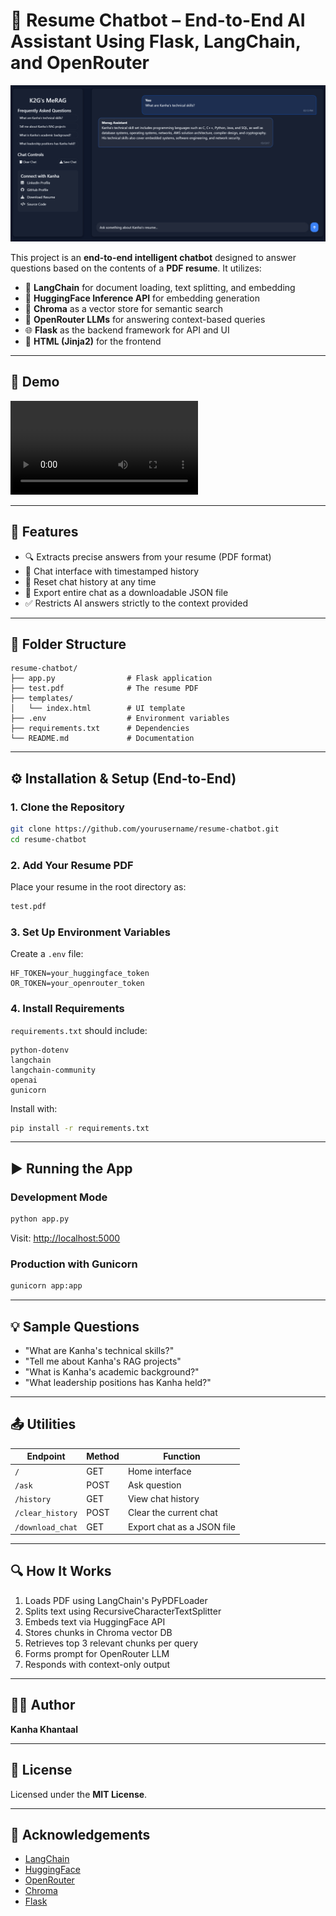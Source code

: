 # 🤖 Resume Chatbot – End-to-End AI Assistant Using Flask, LangChain, and OpenRouter



![Chatbot Screenshot](static/Demo/demo.png)

This project is an **end-to-end intelligent chatbot** designed to answer questions based on the contents of a **PDF resume**. It utilizes:

- 🧠 **LangChain** for document loading, text splitting, and embedding  
- 🤗 **HuggingFace Inference API** for embedding generation  
- 🧬 **Chroma** as a vector store for semantic search  
- 🤖 **OpenRouter LLMs** for answering context-based queries  
- 🌐 **Flask** as the backend framework for API and UI  
- 📄 **HTML (Jinja2)** for the frontend

---
## 🎥 Demo
![Demo Video](static/Demo/demo.mkv)

---
## 📌 Features

- 🔍 Extracts precise answers from your resume (PDF format)  
- 💬 Chat interface with timestamped history  
- 🔄 Reset chat history at any time  
- 📁 Export entire chat as a downloadable JSON file  
- ✅ Restricts AI answers strictly to the context provided

---

## 📁 Folder Structure

```
resume-chatbot/
├── app.py                # Flask application
├── test.pdf              # The resume PDF
├── templates/
│   └── index.html        # UI template
├── .env                  # Environment variables
├── requirements.txt      # Dependencies
└── README.md             # Documentation
```

---

## ⚙️ Installation & Setup (End-to-End)

### 1. Clone the Repository

```bash
git clone https://github.com/yourusername/resume-chatbot.git
cd resume-chatbot
```





### 2. Add Your Resume PDF

Place your resume in the root directory as:

```bash
test.pdf
```

### 3. Set Up Environment Variables

Create a `.env` file:

```
HF_TOKEN=your_huggingface_token
OR_TOKEN=your_openrouter_token
```

### 4. Install Requirements

`requirements.txt` should include:

```
python-dotenv
langchain
langchain-community
openai
gunicorn
```

Install with:

```bash
pip install -r requirements.txt
```

---

## ▶️ Running the App

### Development Mode

```bash
python app.py
```

Visit: [http://localhost:5000](http://localhost:5000)

### Production with Gunicorn

```bash
gunicorn app:app
```

---

## 💡 Sample Questions

- "What are Kanha's technical skills?"  
- "Tell me about Kanha's RAG projects"  
- "What is Kanha's academic background?"  
- "What leadership positions has Kanha held?"

---

## 📤 Utilities

| Endpoint         | Method | Function                                |
|------------------|--------|------------------------------------------|
| `/`              | GET    | Home interface                           |
| `/ask`           | POST   | Ask question                             |
| `/history`       | GET    | View chat history                        |
| `/clear_history` | POST   | Clear the current chat                   |
| `/download_chat` | GET    | Export chat as a JSON file               |

---

## 🔍 How It Works

1. Loads PDF using LangChain's PyPDFLoader  
2. Splits text using RecursiveCharacterTextSplitter  
3. Embeds text via HuggingFace API  
4. Stores chunks in Chroma vector DB  
5. Retrieves top 3 relevant chunks per query  
6. Forms prompt for OpenRouter LLM  
7. Responds with context-only output

---

## 👨‍💻 Author

**Kanha Khantaal**

---

## 📜 License

Licensed under the **MIT License**.

---

## 🙏 Acknowledgements

- [LangChain](https://github.com/langchain-ai/langchain)  
- [HuggingFace](https://huggingface.co/)  
- [OpenRouter](https://openrouter.ai/)  
- [Chroma](https://www.trychroma.com/)  
- [Flask](https://flask.palletsprojects.com/)

